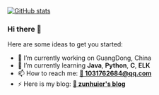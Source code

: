 
[![GitHub stats](https://github-readme-stats.vercel.app/api?username=ShallowHui&show_icons=true&theme=radical)](https://github.com/ShallowHui)

### Hi there 👋

Here are some ideas to get you started:

- 🔭 I’m currently working on GuangDong, China
- 🌱 I’m currently learning **Java**, **Python**, **C**, **ELK**
- 📫 How to reach me: [**📧 1031762684@qq.com**](mailto:1031762684@qq.com)
- ⚡ Here is my blog: [**💬 zunhuier's blog**](https://zunhuier.top)

<!--
**ShallowHui/ShallowHui** is a ✨ _special_ ✨ repository because its `README.md` (this file) appears on your GitHub profile.

Here are some ideas to get you started:

- 🔭 I’m currently working on ...
- 🌱 I’m currently learning ...
- 👯 I’m looking to collaborate on ...
- 🤔 I’m looking for help with ...
- 💬 Ask me about ...
- 📫 How to reach me: ...
- 😄 Pronouns: ...
- ⚡ Fun fact: ...
-->
